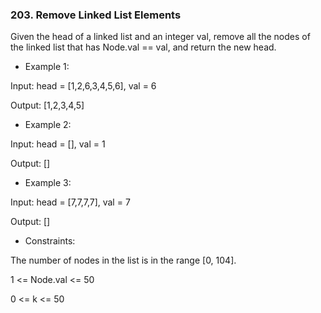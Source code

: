 ### 203. Remove Linked List Elements

Given the head of a linked list and an integer val, remove all the nodes of the linked list that has Node.val == val, and return the new head.

 

- Example 1:

Input: head = [1,2,6,3,4,5,6], val = 6

Output: [1,2,3,4,5]

- Example 2:

Input: head = [], val = 1

Output: []

- Example 3:

Input: head = [7,7,7,7], val = 7

Output: []
 

- Constraints:

The number of nodes in the list is in the range [0, 104].

1 <= Node.val <= 50

0 <= k <= 50